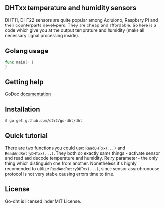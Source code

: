 ## DHTxx temperature and humidity sensors

DHT11, DHT22 sensors are quite popular among Adruiono, Raspbery PI and their counterparts developers.
They are cheap and affordable. So here is a code which give you at the output temprature and humidity (make all necessary signal processing inside).

## Golang usage

```go
func main() {
}
```

## Getting help

GoDoc [documentation](http://godoc.org/github.com/d2r2/go-dht/dht)

## Installation

```bash
$ go get github.com/d2r2/go-dht/dht
```

## Quick tutorial

There are two functions you could use: ```ReadDHTxx(...)``` and ```ReadAndRetryDHTxx(...)```.
They both do exactly same things - activate sensor and read and decode temperature and humidity.
Retry parameter - the only thing which distinguish one from another.
Nonetheless it's highly recomended to utilize ```ReadAndRetryDHTxx(...)```, since sensor asynchronouse protocol is not very stable causing errors time to time.

## License

Go-dht is licensed inder MIT License.

